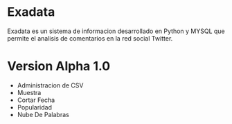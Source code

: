 # Exadata

Exadata es un sistema de informacion desarrollado en Python y MYSQL que permite el analisis de comentarios en la red social Twitter.

# Version Alpha 1.0
- Administracion de CSV
- Muestra
- Cortar Fecha
- Popularidad
- Nube De Palabras


